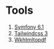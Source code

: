# Tools

1. [Symfony 6.1](https://docs.docker.com/compose/install/)
2. [Tailwindcss 3](https://tailwindcss.com/)
3. [Wkhtmltopdf](https://wkhtmltopdf.org/downloads.html)
